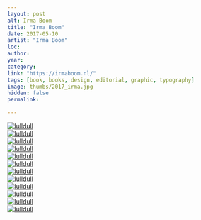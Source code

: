 ```yaml
---
layout: post
alt: Irma Boom
title: "Irma Boom"
date: 2017-05-10
artist: "Irma Boom"
loc: 
author: 
year: 
category: 
link: "https://irmaboom.nl/"
tags: [book, books, design, editorial, graphic, typography]
image: thumbs/2017_irma.jpg
hidden: false
permalink:

---
```




<div class="post_image">
	<a href="{{ site.baseurl }}/images/posts/2017_irma/001.jpg" target="_blank">
	<img src="{{ site.baseurl }}/images/posts/2017_irma/001.jpg" alt="lulldull"></a>
</div>

<div class="post_image">
	<a href="{{ site.baseurl }}/images/posts/2017_irma/002.jpg" target="_blank">
	<img src="{{ site.baseurl }}/images/posts/2017_irma/002.jpg" alt="lulldull"></a>
</div>

<div class="post_image">
	<a href="{{ site.baseurl }}/images/posts/2017_irma/003.jpg" target="_blank">
	<img src="{{ site.baseurl }}/images/posts/2017_irma/003.jpg" alt="lulldull"></a>
</div>

<div class="post_image">
	<a href="{{ site.baseurl }}/images/posts/2017_irma/004.jpg" target="_blank">
	<img src="{{ site.baseurl }}/images/posts/2017_irma/004.jpg" alt="lulldull"></a>
</div>

<div class="post_image">
	<a href="{{ site.baseurl }}/images/posts/2017_irma/005.jpg" target="_blank">
	<img src="{{ site.baseurl }}/images/posts/2017_irma/005.jpg" alt="lulldull"></a>
</div>

<div class="post_image">
	<a href="{{ site.baseurl }}/images/posts/2017_irma/006.jpg" target="_blank">
	<img src="{{ site.baseurl }}/images/posts/2017_irma/006.jpg" alt="lulldull"></a>
</div>

<div class="post_image">
	<a href="{{ site.baseurl }}/images/posts/2017_irma/007.jpg" target="_blank">
	<img src="{{ site.baseurl }}/images/posts/2017_irma/007.jpg" alt="lulldull"></a>
</div>

<div class="post_image">
	<a href="{{ site.baseurl }}/images/posts/2017_irma/008.jpg" target="_blank">
	<img src="{{ site.baseurl }}/images/posts/2017_irma/008.jpg" alt="lulldull"></a>
</div>

<div class="post_image">
	<a href="{{ site.baseurl }}/images/posts/2017_irma/009.jpg" target="_blank">
	<img src="{{ site.baseurl }}/images/posts/2017_irma/009.jpg" alt="lulldull"></a>
</div>

<div class="post_image">
	<a href="{{ site.baseurl }}/images/posts/2017_irma/010.jpg" target="_blank">
	<img src="{{ site.baseurl }}/images/posts/2017_irma/010.jpg" alt="lulldull"></a>
</div>

<div class="post_image">
	<a href="{{ site.baseurl }}/images/posts/2017_irma/011.jpg" target="_blank">
	<img src="{{ site.baseurl }}/images/posts/2017_irma/011.jpg" alt="lulldull"></a>
</div>

<div class="post_image">
	<a href="{{ site.baseurl }}/images/posts/2017_irma/012.jpg" target="_blank">
	<img src="{{ site.baseurl }}/images/posts/2017_irma/012.jpg" alt="lulldull"></a>
</div>